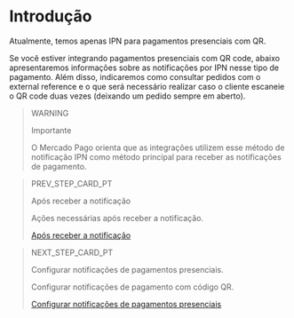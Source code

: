 # Introdução

Atualmente, temos apenas IPN para pagamentos presenciais com QR.

Se você estiver integrando pagamentos presenciais com QR code, abaixo apresentaremos informações sobre as notificações por IPN nesse tipo de pagamento. Além disso, indicaremos como consultar pedidos com o external reference e o que será necessário realizar caso o cliente escaneie o QR code duas vezes (deixando um pedido sempre em aberto).

> WARNING
>
> Importante
>
> O Mercado Pago orienta que as integrações utilizem esse método de notificação IPN como método principal para receber as notificações de pagamento.

> PREV_STEP_CARD_PT
>
> Após receber a notificação
>
> Ações necessárias após receber a notificação.
>
> [Após receber a notificação](https://www.mercadopago[FAKER][URL][DOMAIN]/developers/pt/guides/notifications/ipn/online-url-after-notification)

> NEXT_STEP_CARD_PT
>
> Configurar notificações de pagamentos presenciais.
>
> Configurar notificações de pagamento com código QR.
>
> [Configurar notificações  de pagamentos presenciais](https://www.mercadopago[FAKER][URL][DOMAIN]/developers/pt/guides/notifications/ipn/inperson-configuration)